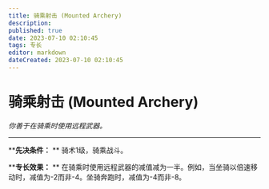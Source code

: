 ```yaml
---
title: 骑乘射击 (Mounted Archery)
description: 
published: true
date: 2023-07-10 02:10:45
tags: 专长
editor: markdown
dateCreated: 2023-07-10 02:10:45
---
```


# 骑乘射击 (Mounted Archery)

_你善于在骑乘时使用远程武器。_

* * *

****先决条件：** ** 骑术1级，骑乘战斗。

****专长效果：** ** 在骑乘时使用远程武器的减值减为一半。例如，当坐骑以倍速移动时，减值为-2而非-4。坐骑奔跑时，减值为-4而非-8。

